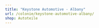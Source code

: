 ```yaml
---
title: "Keystone Automotive - Albany"
url: /colonie/keystone-automotive-albany/
shop: Autoteile
---
```

